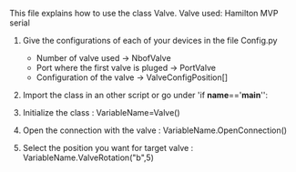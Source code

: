 This file explains how to use the class Valve. Valve used: Hamilton MVP serial

1. Give the configurations of each of your devices in the file Config.py
	- Number of valve used → NbofValve
	- Port where the first valve is pluged → PortValve
	- Configuration of the valve → ValveConfigPosition[]
	
2. Import the class in an other script or go under 'if __name__=='__main__'':
	
3. Initialize the class :
	VariableName=Valve()
	
4. Open the connection with the valve :
	VariableName.OpenConnection()
	
5. Select the position you want for target valve :
	VariableName.ValveRotation("b",5)
